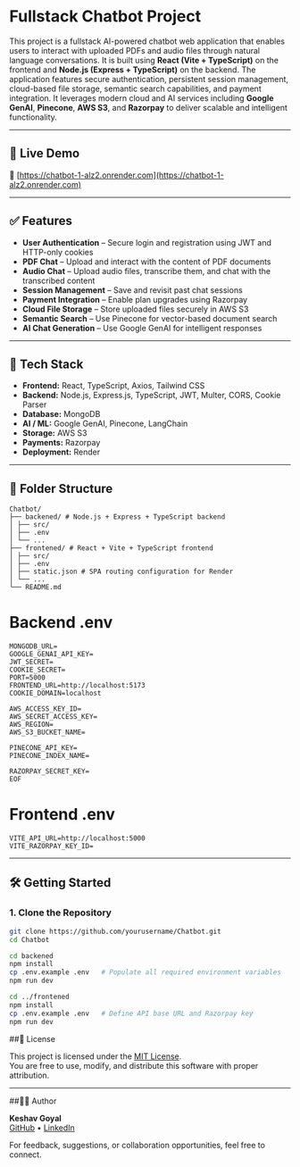# Fullstack Chatbot Project

This project is a fullstack AI-powered chatbot web application that enables users to interact with uploaded PDFs and audio files through natural language conversations. It is built using **React (Vite + TypeScript)** on the frontend and **Node.js (Express + TypeScript)** on the backend. The application features secure authentication, persistent session management, cloud-based file storage, semantic search capabilities, and payment integration. It leverages modern cloud and AI services including **Google GenAI**, **Pinecone**, **AWS S3**, and **Razorpay** to deliver scalable and intelligent functionality.

---

## 🚀 Live Demo

🔗 [https://chatbot-1-alz2.onrender.com](https://chatbot-1-alz2.onrender.com)

---

## ✅ Features

- **User Authentication** – Secure login and registration using JWT and HTTP-only cookies
- **PDF Chat** – Upload and interact with the content of PDF documents
- **Audio Chat** – Upload audio files, transcribe them, and chat with the transcribed content
- **Session Management** – Save and revisit past chat sessions
- **Payment Integration** – Enable plan upgrades using Razorpay
- **Cloud File Storage** – Store uploaded files securely in AWS S3
- **Semantic Search** – Use Pinecone for vector-based document search
- **AI Chat Generation** – Use Google GenAI for intelligent responses

---

## 🧰 Tech Stack

- **Frontend:** React, TypeScript, Axios, Tailwind CSS  
- **Backend:** Node.js, Express.js, TypeScript, JWT, Multer, CORS, Cookie Parser  
- **Database:** MongoDB  
- **AI / ML:** Google GenAI, Pinecone, LangChain  
- **Storage:** AWS S3  
- **Payments:** Razorpay  
- **Deployment:** Render

---

## 📁 Folder Structure

```
Chatbot/
├── backened/ # Node.js + Express + TypeScript backend
│ ├── src/
│ ├── .env
│ └── ...
├── frontened/ # React + Vite + TypeScript frontend
│ ├── src/
│ ├── .env
│ ├── static.json # SPA routing configuration for Render
│ └── ...
└── README.md
```
# Backend .env
```
MONGODB_URL=
GOOGLE_GENAI_API_KEY=
JWT_SECRET=
COOKIE_SECRET=
PORT=5000
FRONTEND_URL=http://localhost:5173
COOKIE_DOMAIN=localhost

AWS_ACCESS_KEY_ID=
AWS_SECRET_ACCESS_KEY=
AWS_REGION=
AWS_S3_BUCKET_NAME=

PINECONE_API_KEY=
PINECONE_INDEX_NAME=

RAZORPAY_SECRET_KEY=
EOF
```
# Frontend .env
```
VITE_API_URL=http://localhost:5000
VITE_RAZORPAY_KEY_ID=
```


---

## 🛠️ Getting Started

### 1. Clone the Repository

```bash
git clone https://github.com/yourusername/Chatbot.git
cd Chatbot

cd backened
npm install
cp .env.example .env   # Populate all required environment variables
npm run dev

cd ../frontened
npm install
cp .env.example .env   # Define API base URL and Razorpay key
npm run dev

```

##📜 License

This project is licensed under the [MIT License](LICENSE).  
You are free to use, modify, and distribute this software with proper attribution.

---

##👨‍💻 Author

**Keshav Goyal**  
[GitHub](https://github.com/Keshavgoyal14) • [LinkedIn](https://www.linkedin.com/in/keshavgoyal14)

For feedback, suggestions, or collaboration opportunities, feel free to connect.
